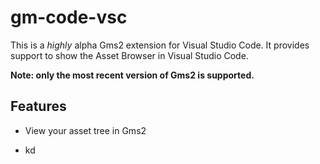 # gm-code-vsc

This is a *highly* alpha Gms2 extension for Visual Studio Code. It provides support to show the Asset Browser in Visual Studio Code.

**Note: only the most recent version of Gms2 is supported.**

## Features

- View your asset tree in Gms2
  
- kd
